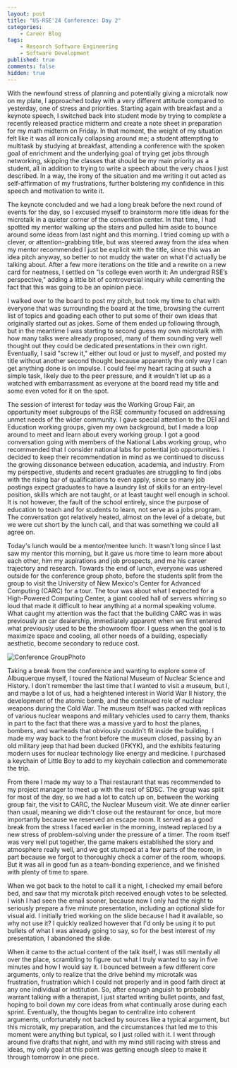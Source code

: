 ```yaml
---
layout: post
title: "US-RSE'24 Conference: Day 2"
categories:
    - Career Blog
tags:
    - Research Software Engineering
    - Software Development
published: true
comments: false
hidden: true
---
```


With the newfound stress of planning and potentially giving a microtalk now on my plate, I approached today with a very different attitude compared to yesterday, one of stress and priorities. Starting again with breakfast and a keynote speech, I switched back into student mode by trying to complete a recently released practice midterm and create a note sheet in preparation for my math midterm on Friday. In that moment, the weight of my situation felt like it was all ironically collapsing around me; a student attempting to multitask by studying at breakfast, attending a conference with the spoken goal of enrichment and the underlying goal of trying get jobs through networking, skipping the classes that should be my main priority as a student, all in addition to trying to write a speech about the very chaos I just described. In a way, the irony of the situation and me writing it out acted as self-affirmation of my frustrations, further bolstering my confidence in this speech and motivation to write it.

The keynote concluded and we had a long break before the next round of events for the day, so I excused myself to brainstorm more title ideas for the microtalk in a quieter corner of the convention center. In that time, I had spotted my mentor walking up the stairs and pulled him aside to bounce around some ideas from last night and this morning. I tried coming up with a clever, or attention-grabbing title, but was steered away from the idea when my mentor recommended I just be explicit with the title, since this was an idea pitch anyway, so better to not muddy the water on what I'd actually be talking about. After a few more iterations on the title and a rewrite on a new card for neatness, I settled on "Is college even worth it: An undergrad RSE’s perspective," adding a little bit of controversial inquiry while cementing the fact that this was going to be an opinion piece.

I walked over to the board to post my pitch, but took my time to chat with everyone that was surrounding the board at the time, browsing the current list of topics and goading each other to put some of their own ideas that originally started out as jokes. Some of them ended up following through, but in the meantime I was starting to second guess my own microtalk with how many talks were already proposed, many of them sounding very well thought out they could be dedicated presentations in their own right. Eventually, I said "screw it," either out loud or just to myself, and posted my title without another second thought because apparently the only way I can get anything done is on impulse. I could feel my heart racing at such a simple task, likely due to the peer pressure, and it wouldn't let up as a watched with embarrassment as everyone at the board read my title and some even voted for it on the spot.

The session of interest for today was the Working Group Fair, an opportunity meet subgroups of the RSE community focused on addressing unmet needs of the wider community. I gave special attention to the DEI and Education working groups, given my own background, but I made a loop around to meet and learn about every working group. I got a good conversation going with members of the National Labs working group, who recommended that I consider national labs for potential job opportunities. I decided to keep their recommendation in mind as we continued to discuss the growing dissonance between education, academia, and industry. From my perspective, students and recent graduates are struggling to find jobs with the rising bar of qualifications to even apply, since so many job postings expect graduates to have a laundry list of skills for an entry-level position, skills which are not taught, or at least taught well enough in school. It is not however, the fault of the school entirely, since the purpose of education to teach and for students to learn, not serve as a jobs program. The conversation got relatively heated, almost on the level of a debate, but we were cut short by the lunch call, and that was something we could all agree on.

Today's lunch would be a mentor/mentee lunch. It wasn't long since I last saw my mentor this morning, but it gave us more time to learn more about each other, him my aspirations and job prospects, and me his career trajectory and research. Towards the end of lunch, everyone was ushered outside for the conference group photo, before the students split from the group to visit the University of New Mexico's Center for Advanced Computing (CARC) for a tour. The tour was about what I expected for a High-Powered Computing Center, a giant cooled hall of servers whirring so loud that made it difficult to hear anything at a normal speaking volume. What caught my attention was the fact that the building CARC was in was previously an car dealership, immediately apparent when we first entered what previously used to be the showroom floor. I guess when the goal is to maximize space and cooling, all other needs of a building, especially aesthetic, become secondary to reduce cost.

![Conference GroupPhoto]({{site.baseurl}}/assets/images/RSE_241016.jpg)

Taking a break from the conference and wanting to explore some of Albuquerque myself, I toured the National Museum of Nuclear Science and History. I don't remember the last time that I wanted to visit a museum, but I, and maybe a lot of us, had a heightened interest in World War II history, the development of the atomic bomb, and the continued role of nuclear weapons during the Cold War. The museum itself was packed with replicas of various nuclear weapons and military vehicles used to carry them, thanks in part to the fact that there was a massive yard to host the planes, bombers, and warheads that obviously couldn't fit inside the building. I made my way back to the front before the museum closed, passing by an old military jeep that had been ducked (IFKYK), and the exhibits featuring modern uses for nuclear technology like energy and medicine. I purchased a keychain of Little Boy to add to my keychain collection and commemorate the trip.

From there I made my way to a Thai restaurant that was recommended to my project manager to meet up with the rest of SDSC. The group was split for most of the day, so we had a lot to catch up on, between the working group fair, the visit to CARC, the Nuclear Museum visit. We ate dinner earlier than usual, meaning we didn't close out the restaurant for once, but more importantly because we reserved an escape room. It served as a good break from the stress I faced earlier in the morning, instead replaced by a new stress of problem-solving under the pressure of a timer. The room itself was very well put together, the game makers established the story and atmosphere really well, and we got stumped at a few parts of the room, in part because we forgot to thoroughly check a corner of the room, whoops. But it was all in good fun as a team-bonding experience, and we finished with plenty of time to spare.

When we got back to the hotel to call it a night, I checked my email before bed, and saw that my microtalk pitch received enough votes to be selected. I wish I had seen the email sooner, because now I only had the night to seriously prepare a five minute presentation, including an optional slide for visual aid. I initially tried working on the slide because I had it available, so why not use it? I quickly realized however that I'd only be using it to put bullets of what I was already going to say, so for the best interest of my presentation, I abandoned the slide.

When it came to the actual content of the talk itself, I was still mentally all over the place, scrambling to figure out what I truly wanted to say in five minutes and how I would say it. I bounced between a few different core arguments, only to realize that the drive behind my microtalk was frustration, frustration which I could not properly and in good faith direct at any one individual or institution. So, after enough anguish to probably warrant talking with a therapist, I just started writing bullet points, and fast, hoping to boil down my core ideas from what continually arose during each sprint. Eventually, the thoughts began to centralize into coherent arguments, unfortunately not backed by sources like a typical argument, but this microtalk, my preparation, and the circumstances that led me to this moment were anything but typical, so I just rolled with it. I went through around five drafts that night, and with my mind still racing with stress and ideas, my only goal at this point was getting enough sleep to make it through tomorrow in one piece.
